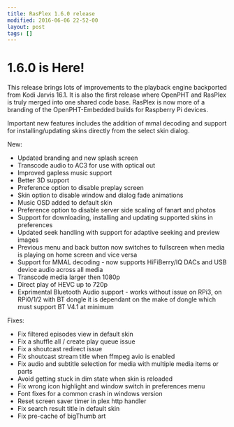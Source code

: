```yaml
---
title: RasPlex 1.6.0 release
modified: 2016-06-06 22-52-00
layout: post
tags: []
---
```


# 1.6.0 is Here!

This release brings lots of improvements to the playback engine backported from Kodi Jarvis 16.1.
It is also the first release where OpenPHT and RasPlex is truly merged into one shared code base.
RasPlex is now more of a branding of the OpenPHT-Embedded builds for Raspberry Pi devices.

Important new features includes the addition of mmal decoding and support for installing/updating skins directly from the select skin dialog.

New:
- Updated branding and new splash screen
- Transcode audio to AC3 for use with optical out
- Improved gapless music support
- Better 3D support
- Preference option to disable preplay screen
- Skin option to disable window and dialog fade animations
- Music OSD added to default skin
- Preference option to disable server side scaling of fanart and photos
- Support for downloading, installing and updating supported skins in preferences
- Updated seek handling with support for adaptive seeking and preview images
- Previous menu and back button now switches to fullscreen when media is playing on home screen and vice versa
- Support for MMAL decoding - now supports HiFiBerry/IQ DACs and USB device audio across all media
- Transcode media larger then 1080p
- Direct play of HEVC up to 720p
- Exprimental Bluetooth Audio support - works without issue on RPi3, on RPi0/1/2 with BT dongle it is dependant on the make of dongle which must support BT V4.1 at minimum

Fixes:
- Fix filtered episodes view in default skin
- Fix a shuffle all / create play queue issue
- Fix a shoutcast redirect issue
- Fix shoutcast stream title when ffmpeg avio is enabled
- Fix audio and subtitle selection for media with multiple media items or parts
- Avoid getting stuck in dim state when skin is reloaded
- Fix wrong icon highlight and window switch in preferences menu
- Font fixes for a common crash in windows version
- Reset screen saver timer in plex http handler
- Fix search result title in default skin
- Fix pre-cache of bigThumb art
